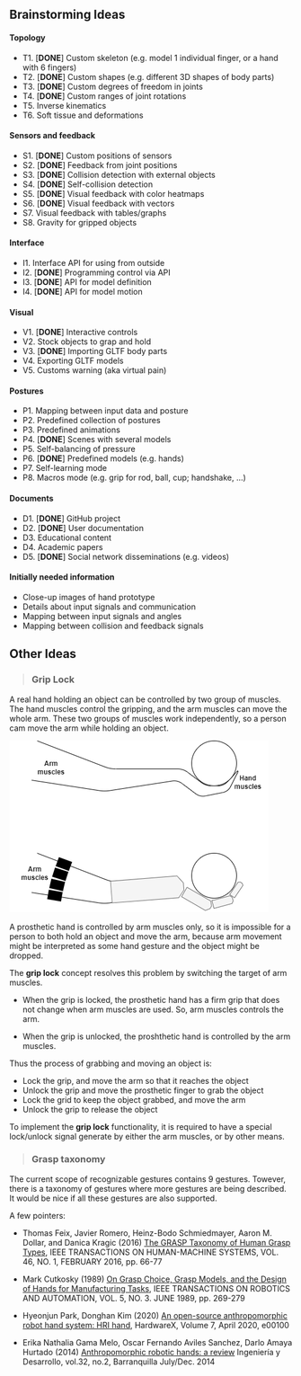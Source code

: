 ## Brainstorming Ideas

#### Topology
* T1. [**<span color="darkgreen">DONE</span>**] Custom skeleton (e.g. model 1 individual finger, or a hand with 6 fingers)
* T2. [**DONE**] Custom shapes (e.g. different 3D shapes of body parts)
* T3. [**DONE**] Custom degrees of freedom in joints
* T4. [**DONE**] Custom ranges of joint rotations
* T5. Inverse kinematics
* T6. Soft tissue and deformations

#### Sensors and feedback
* S1. [**DONE**] Custom positions of sensors
* S2. [**DONE**] Feedback from joint positions
* S3. [**DONE**] Collision detection with external objects
* S4. [**DONE**] Self-collision detection
* S5. [**DONE**] Visual feedback with color heatmaps
* S6. [**DONE**] Visual feedback with vectors
* S7. Visual feedback with tables/graphs
* S8. Gravity for gripped objects

#### Interface
* I1. Interface API for using from outside
* I2. [**DONE**] Programming control via API
* I3. [**DONE**] API for model definition
* I4. [**DONE**] API for model motion

#### Visual
* V1. [**DONE**] Interactive controls
* V2. Stock objects to grap and hold
* V3. [**DONE**] Importing GLTF body parts
* V4. Exporting GLTF models
* V5. Customs warning (aka virtual pain)

#### Postures
* P1. Mapping between input data and posture
* P2. Predefined collection of postures
* P3. Predefined animations
* P4. [**DONE**] Scenes with several models
* P5. Self-balancing of pressure
* P6. [**DONE**] Predefined models (e.g. hands)
* P7. Self-learning mode
* P8. Macros mode (e.g. grip for rod, ball, cup; handshake, ...)

#### Documents
* D1. [**DONE**] GitHub project
* D2. [**DONE**] User documentation
* D3. Educational content
* D4. Academic papers
* D5. [**DONE**] Social network disseminations (e.g. videos)

#### Initially needed information
* Close-up images of hand prototype
* Details about input signals and communication
* Mapping between input signals and angles
* Mapping between collision and feedback signals


## Other Ideas

> ### Grip Lock

A real hand holding an object can be controlled by two group of muscles. The 
hand muscles control the gripping, and the arm muscles can move the whole arm.
These two groups of muscles work independently, so a person cam move the arm
while holding an object.

<img src="images/grip-lock.png">

A prosthetic hand is controlled by arm muscles only, so it is impossible for
a person to both hold an object and move the arm, because arm movement might be
interpreted as some hand gesture and the object might be dropped.

The **grip lock** concept resolves this problem by switching the target of
arm muscles.

* When the grip is locked, the prosthetic hand has a firm grip that does not
change when arm muscles are used. So, arm muscles controls the arm.

* When the grip is unlocked, the proshthetic hand is controlled by the arm
muscles.

Thus the process of grabbing and moving an object is:

* Lock the grip, and move the arm so that it reaches the object
* Unlock the grip and move the prosthetic finger to grab the object
* Lock the grid to keep the object grabbed, and move the arm
* Unlock the grip to release the object

To implement the **grip lock** functionality, it is required to have a special
lock/unlock signal generate by either the arm muscles, or by other means.


> ### Grasp taxonomy

The current scope of recognizable gestures contains 9 gestures. Towever, there
is a taxonomy of gestures where more gestures are being described. It would be
nice if all these gestures are also supported.

A few pointers:

* Thomas Feix, Javier Romero, Heinz-Bodo Schmiedmayer, Aaron M. Dollar, and Danica Kragic
(2016) [The GRASP Taxonomy of Human Grasp Types](https://is.mpg.de/uploads_file/attachment/attachment/256/grasp_taxonomy.pdf),
IEEE TRANSACTIONS ON HUMAN-MACHINE SYSTEMS, VOL. 46, NO. 1, FEBRUARY 2016, pp. 66-77

* Mark Cutkosky (1989) [On Grasp Choice, Grasp Models, and the Design of Hands for Manufacturing Tasks](http://bdmlx.stanford.edu/twiki/pub/Seabed/LiteratureReview/Cutkosky_-_1989_-_On_Grasp_Choice_Grasp_Models_and_the_Design_of_Hands_for_Manufacturing_Tasks.pdf),
IEEE TRANSACTIONS ON ROBOTICS AND AUTOMATION, VOL. 5, NO. 3. JUNE 1989, pp. 269-279

* Hyeonjun Park, Donghan Kim (2020) [An open-source anthropomorphic robot hand system: HRI hand](https://www.sciencedirect.com/science/article/pii/S2468067220300092),
HardwareX, Volume 7, April 2020, e00100

* Erika Nathalia Gama Melo, Oscar Fernando Aviles Sanchez, Darlo Amaya Hurtado (2014) [Anthropomorphic robotic hands: a review](http://www.scielo.org.co/scielo.php?script=sci_arttext&pid=S0122-34612014000200007)
Ingeniería y Desarrollo, vol.32, no.2, Barranquilla July/Dec. 2014


